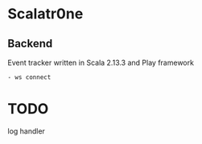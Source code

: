  # Scalatr0ne
 ## Backend
 
 Event tracker written in Scala 2.13.3 and Play framework

    - ws connect


# TODO
   log handler